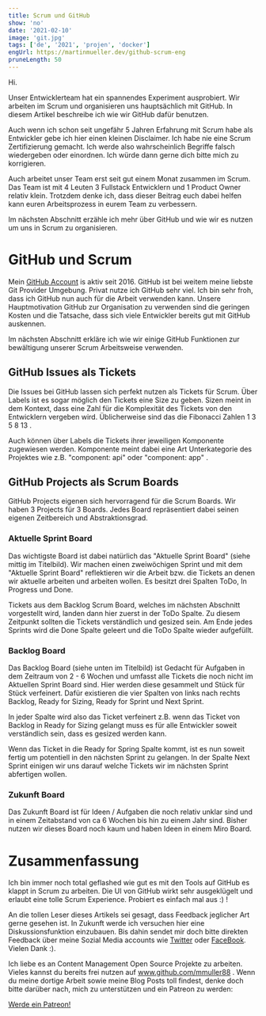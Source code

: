 ```yaml
---
title: Scrum und GitHub
show: 'no'
date: '2021-02-10'
image: 'git.jpg'
tags: ['de', '2021', 'projen', 'docker']
engUrl: https://martinmueller.dev/github-scrum-eng
pruneLength: 50
---
```


Hi.

Unser Entwicklerteam hat ein spannendes Experiment ausprobiert. Wir arbeiten im Scrum und organisieren uns hauptsächlich mit GitHub. In diesem Artikel beschreibe ich wie wir GitHub dafür benutzen.

Auch wenn ich schon seit ungefähr 5 Jahren Erfahrung mit Scrum habe als Entwickler gebe ich hier einen kleinen Disclaimer. Ich habe nie eine Scrum Zertifizierung gemacht. Ich werde also wahrscheinlich Begriffe falsch wiedergeben oder einordnen. Ich würde dann gerne dich bitte mich zu korrigieren.

Auch arbeitet unser Team erst seit gut einem Monat zusammen im Scrum. Das Team ist mit 4 Leuten 3 Fullstack Entwicklern und 1 Product Owner relativ klein. Trotzdem denke ich, dass dieser Beitrag euch dabei helfen kann euren Arbeitsprozess in eurem Team zu verbessern.

Im nächsten Abschnitt erzähle ich mehr über GitHub und wie wir es nutzen um uns in Scrum zu organisieren.

# GitHub und Scrum

Mein [GitHub Account](https://github.com/mmuller88) is aktiv seit 2016. GitHub ist bei weitem meine liebste Git Provider Umgebung. Privat nutze ich GitHub sehr viel. Ich bin sehr froh, dass ich GitHub nun auch für die Arbeit verwenden kann. Unsere Hauptmotivation GitHub zur Organisation zu verwenden sind die geringen Kosten und die Tatsache, dass sich viele Entwickler bereits gut mit GitHub auskennen.

Im nächsten Abschnitt erkläre ich wie wir einige GitHub Funktionen zur bewältigung unserer Scrum Arbeitsweise verwenden.

## GitHub Issues als Tickets

Die Issues bei GitHub lassen sich perfekt nutzen als Tickets für Scrum. Über Labels ist es sogar möglich den Tickets eine Size zu geben. Sizen meint in dem Kontext, dass eine Zahl für die Komplexität des Tickets von den Entwicklern vergeben wird. Üblicherweise sind das die Fibonacci Zahlen 1 3 5 8 13 .

Auch können über Labels die Tickets ihrer jeweiligen Komponente zugewiesen werden. Komponente meint dabei eine Art Unterkategorie des Projektes wie z.B. "component: api" oder "component: app" .

## GitHub Projects als Scrum Boards

GitHub Projects eigenen sich hervorragend für die Scrum Boards. Wir haben 3 Projects für 3 Boards. Jedes Board repräsentiert dabei seinen eigenen Zeitbereich und Abstraktionsgrad.

### Aktuelle Sprint Board

Das wichtigste Board ist dabei natürlich das "Aktuelle Sprint Board" (siehe mittig im Titelbild). Wir machen einen zweiwöchigen Sprint und mit dem "Aktuelle Sprint Board" reflektieren wir die Arbeit bzw. die Tickets an denen wir aktuelle arbeiten und arbeiten wollen. Es besitzt drei Spalten ToDo, In Progress und Done.

Tickets aus dem Backlog Scrum Board, welches im nächsten Abschnitt vorgestellt wird, landen dann hier zuerst in der ToDo Spalte. Zu diesem Zeitpunkt sollten die Tickets verständlich und gesized sein. Am Ende jedes Sprints wird die Done Spalte geleert und die ToDo Spalte wieder aufgefüllt.

### Backlog Board
Das Backlog Board (siehe unten im Titelbild) ist Gedacht für Aufgaben in dem Zeitraum von 2 - 6 Wochen und umfasst alle Tickets die noch nicht im Aktuellen Sprint Board sind. Hier werden diese gesammelt und Stück für Stück verfeinert. Dafür existieren die vier Spalten von links nach rechts Backlog, Ready for Sizing, Ready for Sprint und Next Sprint.

In jeder Spalte wird also das Ticket verfeinert z.B. wenn das Ticket von Backlog in Ready for Sizing gelangt muss es für alle Entwickler soweit verständlich sein, dass es gesized werden kann.

Wenn das Ticket in die Ready for Spring Spalte kommt, ist es nun soweit fertig um potentiell in den nächsten Sprint zu gelangen. In der Spalte Next Sprint einigen wir uns darauf welche Tickets wir im nächsten Sprint abfertigen wollen.

### Zukunft Board
Das Zukunft Board ist für Ideen / Aufgaben die noch relativ unklar sind und in einem Zeitabstand von ca 6 Wochen bis hin zu einem Jahr sind. Bisher nutzen wir dieses Board noch kaum und haben Ideen in einem Miro Board.

# Zusammenfassung
Ich bin immer noch total geflashed wie gut es mit den Tools auf GitHub es klappt in Scrum zu arbeiten. Die UI von GitHub wirkt sehr ausgeklügelt und erlaubt eine tolle Scrum Experience. Probiert es einfach mal aus :) !

An die tollen Leser dieses Artikels sei gesagt, dass Feedback jeglicher Art gerne gesehen ist. In Zukunft werde ich versuchen hier eine Diskussionsfunktion einzubauen. Bis dahin sendet mir doch bitte direkten Feedback über meine Sozial Media accounts wie [Twitter](https://twitter.com/MartinMueller_) oder [FaceBook](https://www.facebook.com/martin.muller.10485). Vielen Dank :).

Ich liebe es an Content Management Open Source Projekte zu arbeiten. Vieles kannst du bereits frei nutzen auf www.github.com/mmuller88 . Wenn du meine dortige Arbeit sowie meine Blog Posts toll findest, denke doch bitte darüber nach, mich zu unterstützen und ein Patreon zu werden:

<a href="https://www.patreon.com/bePatron?u=29010217" data-patreon-widget-type="become-patron-button">Werde ein Patreon!</a><script async src="https://c6.patreon.com/becomePatronButton.bundle.js"></script>